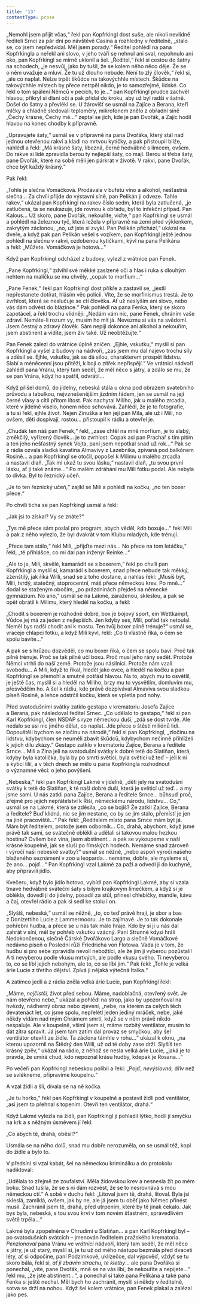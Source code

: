 ```yaml
---
title: '13'
contentType: prose
---
```


<section>

„Nemohl jsem přijít včas,“ řekl pan Kopfrkingl dost suše, ale nikoli nevlídně řediteli Srnci za pár dní po návštěvě Casina a rozhledny v ředitelně, „stalo se, co jsem nepředvídal. Měl jsem porady.“ Ředitel pohlédl na pana Kopfrkingla a neřekl ani slovo, v jeho tváři se nehnul ani sval, nepohnulo ani oko, pan Kopfrkingl se mírně uklonil a šel. „Ředitel,“ řekl si cestou do šatny na schodech, „je nesvůj, jako by tušil, že se kolem něho něco děje. Že se o něm uvažuje a mluví. Že tu už dlouho nebude. Není to zlý člověk,“ řekl si, „ale co naplat. Nelze trpět škůdce na takovýchhle místech. Škůdce na takovýchhle místech by přece netrpěl nikdo, je to samozřejmé, lidské. Co řekl o tom spálení Němců v pecích, to je…“ pan Kopfrkingl prudce zachvěl hlavou, přikryl si dlaní oči a pak přidal do kroku, aby už byl radši v šatně. Došel do šatny a převlékl se. U žárovišť se usmál na Zajíce a Berana, kteří mlčky a chladně sledovali teploměry, mikrofonem znělo z obřadní síně „Čechy krásné, Čechy mé…“ zeptal se jich, kde je pan Dvořák, a Zajíc hodil hlavou na konec chodby k přípravně.

„Upravujete šaty,“ usmál se v přípravně na pana Dvořáka, který stál nad jednou otevřenou rakví a kladl na mrtvou kytičky, a pak přistoupil blíže, nahlédl a řekl: „Má krásné šaty, líbezná, černé hedvábné s límcem, ovšem. Do rakve si lidé zpravidla berou ty nejlepší šaty, co mají. Berou si třeba šaty, pane Dvořák, které na sobě měli jen párkrát v životě. V rakvi, pane Dvořák, chce být každý krásný.“

Pak řekl:

„Tohle je slečna Vomáčková. Prodávala v bufetu víno a alkohol, nešťastná slečna… Za chvíli přijde do výstavní síně, pan Pelikán ji odveze. Tahle rakev,“ ukázal pan Kopfrkingl na rakev číslo sedm, která byla zatlučená, „je zatlučená, ta se neukazuje, jde rovnou k obřadu, byl to infekční případ. Pan Kalous… Už skoro, pane Dvořák, nekouříte, viďte,“ pan Kopfrkingl se usmál a pohlédl na železnou tyč, která ležela v přípravně na zemi před výklenkem, zakrytým záclonou, „no, už jste si zvykl. Pan Pelikán přichází,“ ukázal na dveře, a když pak pan Pelikán vešel s vozíkem, pan Kopfrkingl ještě jednou pohlédl na slečnu v rakvi, ozdobenou kytičkami, kývl na pana Pelikána a řekl: „Můžete. Vomáčková je hotová…“

Když pan Kopfrkingl odcházel z budovy, vylezl z vrátnice pan Fenek.

„Pane Kopfrkingl,“ zdvihl své měkké zaslzené oči a hlas i ruka s dlouhým nehtem na malíčku se mu chvěly, „copak to morfium…“

„Pane Fenek,“ řekl pan Kopfrkingl dost příkře a zastavil se, „jestli nepřestanete dotírat, hlásím věc policii. Víte, že se morfinismus trestá. Je to zvrhlost, která se neslučuje se ctí člověka. Ať už neslyším ani slovo, nebo vás dám odvést do blázince.“ Pak pohlédl na pana Fenka, který se skoro zapotácel, a řekl trochu vlídněji: „Nedám vám nic, pane Fenek, chráním vaše zdraví. Nemáte-li rozum vy, musím ho mít já. Nevezmu si vás na svědomí. Jsem čestný a zdravý člověk. Sám nepiji dokonce ani alkohol a nekouřím, jsem abstinent a vidíte, jsem živ také. Už neobtěžujte.“

Pan Fenek zalezl do vrátnice úplně zničen. „Ejhle, vskutku,“ myslil si pan Kopfrkingl a vyšel z budovy na nádvoří, „zas jsem mu dal najevo trochu síly a zděsil se. Ejhle, vskutku, jak se dá silou, charakterem prospět lidstvu. Slabí a méněcenní jsou přítěží, k boji o zítřek nepřispějí.“ Ve vrátnici nádvoří zahlédl pana Vránu, který tam seděl, že měl něco s játry, a zdálo se mu, že se pan Vrána, když ho spatřil, odvrátil…

Když přišel domů, do jídelny, nebeská stála u okna pod obrazem svatebního průvodu a tabulkou, nejvznešenějším jízdním řádem, jen se usmál na její černé vlasy a cítil přitom lítost. Pak nachytal Miliho, jak u malého zrcadla, které v jídelně viselo, honem něco schovává. Zahlédl, že je to fotografie, a tu si řekl, ejhle život. Nejen Zinuška a ten její pan Míla, ale už i Mili, no ovšem, děti dospívají, rostou… přistoupil k rádiu a otevřel je.

„Chudák ten náš pan Fenek,“ řekl, „zase chtěl na mně morfium, je to slabý, změkčilý, vyřízený člověk… je to zvrhlost. Copak asi pan Prachař s tím pitím a ten jeho nešťastný synek Vojta, paní jsem nepotkal snad už rok…“ Pak se z rádia ozvala sladká kavatina Almavivy z Lazebníka, zpívaná pod balkónem Rosině… a pan Kopfrkingl se otočil, popošel k Milimu u malého zrcadla a nastavil dlaň. „Tak mi ukaž tu svou lásku,“ nastavil dlaň, „tu svou první lásku, ať ji také známe…“ Po malém zdráhání mu Mili fotku podal. Ale nebyla to dívka. Byl to řeznický učeň.

„Je to ten řeznický učeň,“ zajíkl se Mili a pohlédl na kočku, „no ten boxer přece.“

Po chvíli ticha se pan Kopfrkingl usmál a řekl:

„Jak jsi to získal? Vy se znáte?“

„Tys mě přece sám poslal pro program, abych věděl, _kdo_ boxuje…“ řekl Mili a pak z něho vylezlo, že byl dvakrát v tom Klubu mladých, kde trénují.

„Přece tam stálo,“ řekl Mili, „přijďte mezi nás… No přece na tom letáčku,“ řekl, „té přihlášce, co mi dal pan inženýr Reinke…“

„Ale to je, Mili, skvělé, kamarádit se s boxerem,“ řekl po chvíli pan Kopfrkingl a myslil si, kamarádí s boxerem, snad přece nebude tak měkký, zženštilý, jak říká Willi, snad se z toho dostane, a nahlas řekl: „Musíš být, Mili, tvrdý, statečný, stoprocentní, máš přece německou krev. Po mně…“ dodal se staženým obočím, „po prázdninách přejdeš na německé gymnázium. No ano,“ usmál se na Lakmé, zaraženou, skleslou, a pak se opět obrátil k Milimu, který hleděl na kočku, a řekl:

„Chodit s boxerem je rozhodně dobré, box je bojový sport, ein Wettkampf, Vůdce jej má za jeden z nejlepších. Jen kdyby ses, Mili, pořád tak netoulal. Neměl bys radši chodit ani k mostu. Ten tvůj boxer pilně trénuje?“ usmál se, vraceje chlapci fotku, a když Mili kývl, řekl: „Co ti vlastně říká, o čem se spolu bavíte…“

A pak se s hrůzou dozvěděl, co mu boxer říká, o čem se spolu baví. Proč tak pilně trénuje. Proč se tak pilně učí boxu. Proč musí jeho rány sedět. Protože Němci vtrhli do naší země. Protože jsou násilníci. Protože nám vzali svobodu… A Mili, když to říkal, hleděl jako ovce, a hleděl na kočku a pan Kopfrkingl se přemohl a smutně potřásl hlavou. Na to, abych mu to osvětlil, je ještě čas, myslil si a hleděl na Miliho, brzy mu to vysvětlím, domluvím mu, přesvědčím ho. A šel k rádiu, kde právě dozpívával Almaviva svou sladkou píseň Rosině, a lehce odstrčil kočku, která se vpletla pod nohy.

</section>

<section>

Před svatodušními svátky zatklo gestapo v krematoriu Josefa Zajíce a Berana, pak následoval ředitel Srnec. „Co udělalo to gestapo,“ řekl si pan Karl Kopfrkingl, člen NSDAP s ryze německou duší, „zdá se dost tvrdé. Ale nedalo se asi nic jiného dělat, co naplat. Jde přece o štěstí miliónů lidí. Dopouštěli bychom se zločinu na národě,“ řekl si pan Kopfrkingl, „zločinu na lidstvu, kdybychom se neuměli zbavit škůdců, kdybychom nečinně přihlíželi k jejich dílu zkázy.“ Gestapo zatklo v krematoriu Zajíce, Berana a ředitele Srnce… Mili a Zina jeli na svatodušní svátky k dobré tetě do Slatiňan, která, kdyby byla katolička, byla by po smrti světicí, byla světicí už teď – jeli k ní s kyticí lilií, a v těch dnech se mělo u pana Kopfrkingla rozhodnout o významné věci: o jeho povýšení.

„Nebeská,“ řekl pan Kopfrkingl Lakmé v jídelně, „děti jely na svatodušní svátky k tetě do Slatiňan, k té naší dobré duši, která je světicí už teď… a my jsme sami. U nás zatkli pana Zajíce, Berana a ředitele Srnce… bůhsuď proč, zřejmě pro jejich nepřátelství k Říši, německému národu, lidstvu… Co,“ usmál se na Lakmé, která se zděsila, „co se bojíš? Že zatkli Zajíce, Berana a ředitele? Buď klidná, nic se jim nestane, co by se jim stalo, přemístí je jen na jiné pracoviště…“ Pak řekl: „Ředitelem místo pana Srnce mám být já. Mám být ředitelem, protože jsem odborník… Co, drahá, abychom, když jsme právě tak sami, se svátečně oblékli a udělali si takovou malou hezkou hostinu? Ovšem bez vína, jsem abstinent… a pak se vykoupeme v naší krásné koupelně, jak se sluší po římských hodech. Nemáme snad zároveň i výročí naší nebeské svatby?“ usmál se něžně, „nebo aspoň výročí našeho blaženého seznámení v zoo u leoparda… nemáme, dobře, ale mysleme si, že ano… pojď…“ Pan Kopfrkingl vzal Lakmé za paži a odvedl ji do kuchyně, aby připravili jídlo.

Kvečeru, když bylo jídlo hotovo, vybídl pan Kopfrkingl Lakmé, aby si vzala tmavé hedvábné sváteční šaty s bílým krajkovým límečkem, a když si je oblékla, dovedl ji do jídelny, posadil za stůl, přinesl chlebíčky, mandle, kávu a čaj, otevřel rádio a pak si sedl ke stolu i on.

„Slyšíš, nebeská,“ usmál se něžně, „to, co teď právě hrají, je sbor a bas z Donizettiho Lucie z Lammermooru. Je to zajímavé. Je to tak dokonale pohřební hudba, a přece se u nás tak málo hraje. Kdo by si ji u nás dal zahrát v síni, měl by pohřeb vskutku vzácný. Paní Strunné kdysi hráli Nedokončenou, slečně Čárské Dvořákovo Largo a slečně Vomáčkové nedávno píseň o Poslední růži Friedricha von Flotowa. Vada je v tom, že hudbu si pro sebe zpravidla nevolí nebožtíci, ale že jim ji vyberou pozůstalí! A ti nevyberou podle vkusu mrtvých, ale podle vkusu svého. Ti nevyberou to, co se líbí jejich nebohým, ale to, co se líbí jim.“ Pak řekl: „Tohle je velká árie Lucie z třetího dějství. Zpívá ji nějaká výtečná Italka.“

A zatímco jedli a z rádia zněla velká árie Lucie, pan Kopfrkingl řekl:

„Máme, _nejčistší,_ život před sebou. Máme, nadoblačná, otevřený svět. Je nám otevřeno nebe,“ ukázal a pohlédl na strop, jako by upozorňoval na hvězdy, nádherný obraz nebo zjevení, „nebe, na kterém za celých těch devatenáct let, co jsme spolu, nepřelétl jeden jediný mráček, nebe, jaké někdy vídám nad mým Chrámem smrti, když se v něm právě nikdo nespaluje. Ale v koupelně, všiml jsem si, máme rozbitý ventilátor, musím to dát zítra spravit. Já jsem tam zatím dal provaz se smyčkou, aby šel ventilátor otevřít ze židle. Ta záclona támhle v rohu…“ ukázal k oknu, „na kterou upozornil na Štědrý den Willi, už od té doby zase drží. Slyšíš ten krásný zpěv,“ ukázal na rádio, z něhož se nesla velká árie Lucie, „jaká je to pravda, že umírá chud, kdo nepoznal krásu hudby, kdepak je Rosana…“

Po večeři pan Kopfrkingl nebeskou políbil a řekl: „Pojď, _nevýslovná,_ dřív než se svlékneme, připravíme koupelnu.“

A vzal židli a šli, dívala se na ně kočka.

„Je tu horko,“ řekl pan Kopfrkingl v koupelně a postavil židli pod ventilátor, „asi jsem to přehnal s topením. Otevři ten ventilátor, drahá.“

Když Lakmé vylezla na židli, pan Kopfrkingl jí pohladil lýtko, hodil jí smyčku na krk a s něžným úsměvem jí řekl:

„Co abych tě, drahá, oběsil?“

Usmála se na něho dolů, snad mu dobře nerozuměla, on se usmál též, kopl do židle a bylo to.

V předsíni si vzal kabát, šel na německou kriminálku a do protokolu nadiktoval:

„Udělala to zřejmě ze zoufalství. Měla židovskou krev a nesnesla žít po mém boku. Snad tušila, že se s ní dám rozvést, že se to nesrovnává s mou německou ctí.“ A sobě v duchu řekl: „Litoval jsem tě, drahá, litoval. Byla jsi skleslá, zamlklá, ovšem, jak by ne, ale já jsem tu oběť jako Němec přinést musil. Zachránil jsem tě, drahá, před utrpením, které by tě jinak čekalo. Jak bys byla, nebeská, s tou svou krví v tom novém šťastném, spravedlivém světě trpěla…“

Lakmé byla zpopelněna v Chrudimi u Slatiňan… a pan Karl Kopfrkingl byl – po svatodušních svátcích – jmenován ředitelem pražského krematoria. _Penzionoval_ pana Vránu ve _vrátnici_ nádvoří, který tam seděl, že měl něco s játry, je už starý, myslil si, je tu už od mého nástupu bezmála před dvaceti léty, ať si odpočine, paní Podzimkové, uklízečce, dal výpověď, vždyť se tu skoro bála, řekl si, _ať ji zbavím strachu, té kletby_… ale pana Dvořáka si ponechal, „víte, pane Dvořák, mně se na vás líbí, že nekouříte a nepijete…“ řekl mu, „že jste abstinent…“, a ponechal si také pana Pelikána a také pana Fenka si ještě nechal. Měl bych ho zachránit, myslil si někdy v ředitelně, sotva se drží na nohou. Když šel kolem vrátnice, pan Fenek plakal a zalézal jako pes.

</section>
